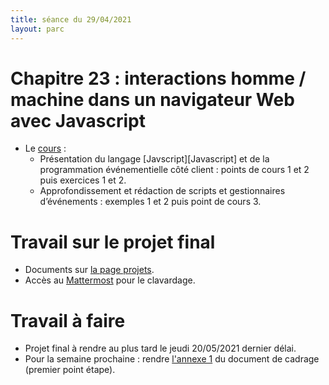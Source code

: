 ```yaml
---
title: séance du 29/04/2021
layout: parc
---
```


# Chapitre 23 : interactions homme / machine dans un navigateur Web avec Javascript

* Le [cours](../chapitre23/javascript-git2.md) :
    * Présentation du langage [Javscript][Javascript] et de la programmation événementielle côté client : points de cours 1 et 2 puis exercices 1 et 2.
    * Approfondissement et rédaction de scripts et gestionnaires d’événements : exemples 1 et 2 puis point de cours 3.


# Travail sur le  projet final

* Documents sur [la page projets](../projets.md).
* Accès au [Mattermost](https://fjunier.fr/) pour le clavardage.


# Travail à faire  

* Projet final à rendre au plus tard le jeudi 20/05/2021 dernier délai.
* Pour la semaine prochaine : rendre [l'annexe 1](../Projets/ProjetFinal/Cadrage/point_etape1.pdf) du document de cadrage (premier point étape).



